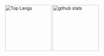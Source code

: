 <p align="left"> 
  <img alt="Top Langs" height="150px" src="https://github-readme-stats.vercel.app/api/top-langs/?username=orioriii&layout=compact&show_icons=true&theme=tokyonight" />
  <img alt="github stats" height="150px" src="https://github-readme-stats.vercel.app/api?username=orioriii&theme=tokyonight&show_icons=ture" />
</p>
